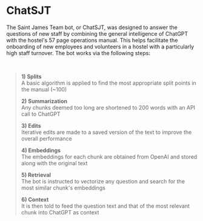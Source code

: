 # ChatSJT

The Saint James Team bot, or ChatSJT, was designed to answer the questions of new staff by combining the general intelligence of ChatGPT with the hostel's 57 page operations manual. This helps facilitate the onboarding of new employees and volunteers in a hostel with a particularly high staff turnover. The bot works via the following steps:

</br>

>  **1) Splits**  
>     A basic algorithm is applied to find the most appropriate split points in the manual (~100)
> 
>  **2) Summarization**  
>     Any chunks deemed too long are shortened to 200 words with an API call to ChatGPT
> 
>  **3) Edits**  
>     Iterative edits are made to a saved version of the text to improve the overall performance
> 
>  **4) Embeddings**  
>     The embeddings for each chunk are obtained from OpenAI and stored along with the original text
> 
>  **5) Retrieval**    
>     The bot is instructed to vectorize any question and search for the most similar chunk's embeddings
> 
>  **6) Context**  
>     It is then told to feed the question text and that of the most relevant chunk into ChatGPT as context
